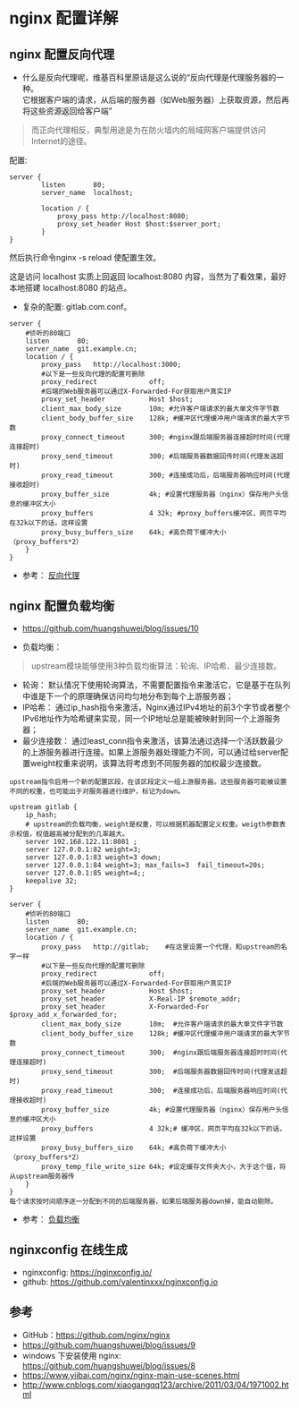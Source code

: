 # nginx 配置详解

## nginx 配置反向代理

- 什么是反向代理呢，维基百科里原话是这么说的“反向代理是代理服务器的一种。  
  它根据客户端的请求，从后端的服务器（如Web服务器）上获取资源，然后再将这些资源返回给客户端”

>而正向代理相反，典型用途是为在防火墙内的局域网客户端提供访问Internet的途径。

配置:
```
server {  
        listen       80;                                                        
        server_name  localhost;                                              

        location / {
            proxy_pass http://localhost:8080;
            proxy_set_header Host $host:$server_port;
        }
}
```
然后执行命令nginx -s reload 使配置生效。

这是访问 localhost 实质上回返回 localhost:8080 内容，当然为了看效果，最好本地搭建 localhost:8080 的站点。

- 复杂的配置: gitlab.com.conf。
```
server {
    #侦听的80端口
    listen       80;
    server_name  git.example.cn;
    location / {
        proxy_pass   http://localhost:3000;
        #以下是一些反向代理的配置可删除
        proxy_redirect             off;
        #后端的Web服务器可以通过X-Forwarded-For获取用户真实IP
        proxy_set_header           Host $host;
        client_max_body_size       10m; #允许客户端请求的最大单文件字节数
        client_body_buffer_size    128k; #缓冲区代理缓冲用户端请求的最大字节数
        proxy_connect_timeout      300; #nginx跟后端服务器连接超时时间(代理连接超时)
        proxy_send_timeout         300; #后端服务器数据回传时间(代理发送超时)
        proxy_read_timeout         300; #连接成功后，后端服务器响应时间(代理接收超时)
        proxy_buffer_size          4k; #设置代理服务器（nginx）保存用户头信息的缓冲区大小
        proxy_buffers              4 32k; #proxy_buffers缓冲区，网页平均在32k以下的话，这样设置
        proxy_busy_buffers_size    64k; #高负荷下缓冲大小（proxy_buffers*2）
    }
}
```

- 参考： [反向代理](https://github.com/jaywcjlove/nginx-tutorial#%E5%8F%8D%E5%90%91%E4%BB%A3%E7%90%86)

## nginx 配置负载均衡
- https://github.com/huangshuwei/blog/issues/10

- 负载均衡：

>upstream模块能够使用3种负载均衡算法：轮询、IP哈希、最少连接数。

- 轮询： 默认情况下使用轮询算法，不需要配置指令来激活它，它是基于在队列中谁是下一个的原理确保访问均匀地分布到每个上游服务器；
- IP哈希： 通过ip_hash指令来激活，Nginx通过IPv4地址的前3个字节或者整个IPv6地址作为哈希键来实现，同一个IP地址总是能被映射到同一个上游服务器；
- 最少连接数： 通过least_conn指令来激活，该算法通过选择一个活跃数最少的上游服务器进行连接。如果上游服务器处理能力不同，可以通过给server配置weight权重来说明，该算法将考虑到不同服务器的加权最少连接数。


```
upstream指令启用一个新的配置区段，在该区段定义一组上游服务器。这些服务器可能被设置不同的权重，也可能出于对服务器进行维护，标记为down。

upstream gitlab {
    ip_hash;
    # upstream的负载均衡，weight是权重，可以根据机器配置定义权重。weigth参数表示权值，权值越高被分配到的几率越大。
    server 192.168.122.11:8081 ;
    server 127.0.0.1:82 weight=3;
    server 127.0.0.1:83 weight=3 down;
    server 127.0.0.1:84 weight=3; max_fails=3  fail_timeout=20s;
    server 127.0.0.1:85 weight=4;;
    keepalive 32;
}

server {
    #侦听的80端口
    listen       80;
    server_name  git.example.cn;
    location / {
        proxy_pass   http://gitlab;    #在这里设置一个代理，和upstream的名字一样
        #以下是一些反向代理的配置可删除
        proxy_redirect             off;
        #后端的Web服务器可以通过X-Forwarded-For获取用户真实IP
        proxy_set_header           Host $host;
        proxy_set_header           X-Real-IP $remote_addr;
        proxy_set_header           X-Forwarded-For $proxy_add_x_forwarded_for;
        client_max_body_size       10m;  #允许客户端请求的最大单文件字节数
        client_body_buffer_size    128k; #缓冲区代理缓冲用户端请求的最大字节数
        proxy_connect_timeout      300;  #nginx跟后端服务器连接超时时间(代理连接超时)
        proxy_send_timeout         300;  #后端服务器数据回传时间(代理发送超时)
        proxy_read_timeout         300;  #连接成功后，后端服务器响应时间(代理接收超时)
        proxy_buffer_size          4k; #设置代理服务器（nginx）保存用户头信息的缓冲区大小
        proxy_buffers              4 32k;# 缓冲区，网页平均在32k以下的话，这样设置
        proxy_busy_buffers_size    64k; #高负荷下缓冲大小（proxy_buffers*2）
        proxy_temp_file_write_size 64k; #设定缓存文件夹大小，大于这个值，将从upstream服务器传
    }
}
每个请求按时间顺序逐一分配到不同的后端服务器，如果后端服务器down掉，能自动剔除。
```

- 参考： [负载均衡](https://github.com/jaywcjlove/nginx-tutorial#%E8%B4%9F%E8%BD%BD%E5%9D%87%E8%A1%A1)

## nginxconfig 在线生成

- nginxconfig: https://nginxconfig.io/
- github: https://github.com/valentinxxx/nginxconfig.io



## 参考
- GitHub：https://github.com/nginx/nginx
- https://github.com/huangshuwei/blog/issues/9
- windows 下安装使用 nginx: https://github.com/huangshuwei/blog/issues/8
- https://www.yiibai.com/nginx/nginx-main-use-scenes.html
- http://www.cnblogs.com/xiaogangqq123/archive/2011/03/04/1971002.html
